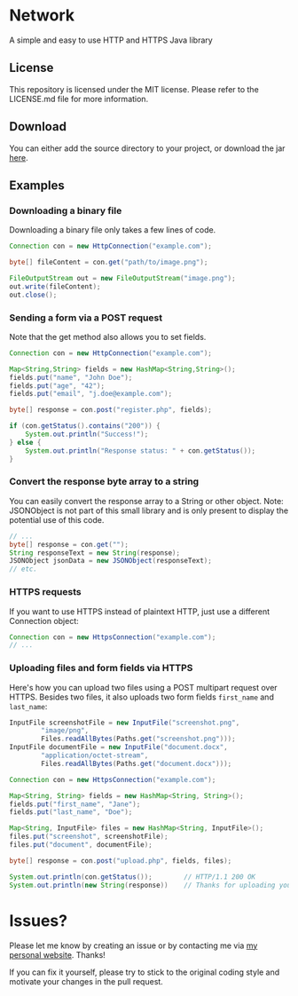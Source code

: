 # Network
A simple and easy to use HTTP and HTTPS Java library

## License
This repository is licensed under the MIT license. Please refer to the LICENSE.md file for more information.

## Download
You can either add the source directory to your project, or download the jar [here](https://github.com/JochemKuijpers/Network/blob/master/jar/network-20160604.jar).

## Examples

### Downloading a binary file
Downloading a binary file only takes a few lines of code.

```java
Connection con = new HttpConnection("example.com");

byte[] fileContent = con.get("path/to/image.png");

FileOutputStream out = new FileOutputStream("image.png");
out.write(fileContent);
out.close();
```

### Sending a form via a POST request

Note that the get method also allows you to set fields.
```java
Connection con = new HttpConnection("example.com");

Map<String,String> fields = new HashMap<String,String>();
fields.put("name", "John Doe");
fields.put("age", "42");
fields.put("email", "j.doe@example.com");

byte[] response = con.post("register.php", fields);

if (con.getStatus().contains("200")) {
	System.out.println("Success!");
} else {
	System.out.println("Response status: " + con.getStatus());
}
```

### Convert the response byte array to a string
You can easily convert the response array to a String or other object. 
Note: JSONObject is not part of this small library and is only present to display the potential use of this code.

```java
// ...
byte[] response = con.get("");
String responseText = new String(response);
JSONObject jsonData = new JSONObject(responseText);
// etc.
```
	
### HTTPS requests
If you want to use HTTPS instead of plaintext HTTP, just use a different Connection object:

```java
Connection con = new HttpsConnection("example.com");
// ...
```

### Uploading files and form fields via HTTPS
Here's how you can upload two files using a POST multipart request over HTTPS. Besides two files, it also uploads two form fields `first_name` and `last_name`:

```java
InputFile screenshotFile = new InputFile("screenshot.png", 
		"image/png",
		Files.readAllBytes(Paths.get("screenshot.png")));
InputFile documentFile = new InputFile("document.docx", 
		"application/octet-stream",
		Files.readAllBytes(Paths.get("document.docx")));

Connection con = new HttpsConnection("example.com");

Map<String, String> fields = new HashMap<String, String>();
fields.put("first_name", "Jane");
fields.put("last_name", "Doe");

Map<String, InputFile> files = new HashMap<String, InputFile>();
files.put("screenshot", screenshotFile);
files.put("document", documentFile);

byte[] response = con.post("upload.php", fields, files);

System.out.println(con.getStatus());		// HTTP/1.1 200 OK
System.out.println(new String(response))	// Thanks for uploading your files!
```

# Issues?

Please let me know by creating an issue or by contacting me via [my personal website](http://jochemkuijpers.nl/contact). Thanks!

If you can fix it yourself, please try to stick to the original coding style and motivate your changes in the pull request.
